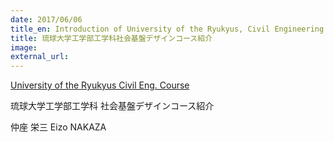 ```yaml
---
date: 2017/06/06
title_en: Introduction of University of the Ryukyus, Civil Engineering Course
title: 琉球大学工学部工学科社会基盤デザインコース紹介
image:
external_url:
---
```


[University of the Ryukyus Civil Eng. Course](https://wordpress.suikou.io/wp-content/uploads/8b6479dd770ae909180a289e53f61342.pdf)

琉球大学工学部工学科 社会基盤デザインコース紹介

仲座 栄三 Eizo NAKAZA
